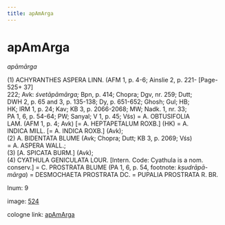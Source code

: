 ```yaml
---
title: apAmArga
---
```


# apAmArga

<i>apāmārga</i>  <div n="P" />(1) <bot>ACHYRANTHES ASPERA LINN.</bot> (AFM 1, p. 4-6; Ainslie 2, p. 221- [Page-525+ 37] <div n="lb" />222; Avk: <i>śvetāpāmārga;</i> Bpn, p. 414; Chopra; Dgv, nr. 259; Dutt; <div n="lb" />DWH 2, p. 65 and 3, p. 135-138; Dy, p. 651-652; Ghosh; Gul; HB; <div n="lb" />HK; IRM 1, p. 24; Kav; KB 3, p. 2066-2068; MW; Nadk. 1, nr. 33; <div n="lb" />PA 1, 6, p. 54-64; PW; Sanyal; V 1, p. 45; Vśs) = <bot>A. OBTUSIFOLIA <div n="lb" />LAM.</bot> (AFM 1, p. 4; Avk) [= <bot>A. HEPTAPETALUM ROXB.</bot>] (HK) = <bot>A. <div n="lb" />INDICA MILL.</bot> [= <bot>A. INDICA ROXB.</bot>] (Avk); <div n="P" />(2) <bot>A. BIDENTATA BLUME</bot> (Avk; Chopra; Dutt; KB 3, p. 2069; Vśs) <div n="lb" />= <bot>A. ASPERA WALL.</bot>; <div n="P" />(3) [<bot>A. SPICATA BURM.</bot>] (Avk); <div n="P" />(4) <bot>CYATHULA GENICULATA LOUR.</bot> [Intern. Code: Cyathula is a nom. <div n="lb" />conserv.] = <bot>C. PROSTRATA BLUME</bot> (PA 1, 6, p. 54, footnote: <i>kṣudrāpā-</i> <div n="lb" /><i>mārga</i>) = <bot>DESMOCHAETA PROSTRATA DC.</bot> = <bot>PUPALIA PROSTRATA R. BR.</bot>

lnum: 9

image: [524](https://www.sanskrit-lexicon.uni-koeln.de/scans/csl-apidev/servepdf.php?dict=snp&page=524)

cologne link: [apAmArga](https://sanskrit-lexicon.uni-koeln.de/scans/csl-apidev/getword.php?dict=snp&key=apAmArga)

